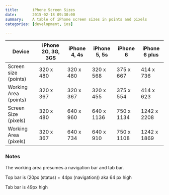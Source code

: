 ```yaml
---
title:      iPhone Screen Sizes
date:       2015-02-18 09:30:00
summary:    A table of iPhone screen sizes in points and pixels
categories: [development, ios]

---
```




Device | iPhone 2G, 3G, 3GS | iPhone 4, 4s |	iPhone 5, 5s |	iPhone 6 |	iPhone 6 plus 
--- | --- | --- | --- | --- | ---
Screen size (points) |	320 x 480 |	320 x 480 |	320 x 568 |	375 x 667 | 414 x 736
Working Area (points) | 320 x 367 | 320 x 367 | 320 x 455 | 375 x 554 | 414 x 623
Screen Size (pixels) | 320 x 480 | 640 x 960 | 640 x 1136 | 750 x 1134 | 1242 x 2208
Working Area (pixels) | 320 x 367	| 640 x 734 | 640 x 910 | 750 x 1108 | 1242 x 1869


###  Notes

The working area presumes a navigation bar and tab bar.

Top bar is (20px (status) + 44px (navigation)) aka 64 px high

Tab bar is 49px high